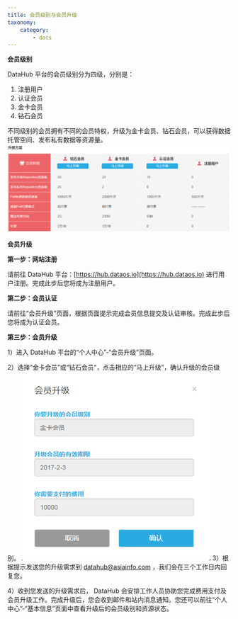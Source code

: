 ```yaml
---
title: 会员级别与会员升级
taxonomy:
    category:
        - docs
---
```


**会员级别**

DataHub 平台的会员级别分为四级，分别是：
1. 注册用户
2. 认证会员
3. 金卡会员
4. 钻石会员

不同级别的会员拥有不同的会员特权，升级为金卡会员、钻石会员，可以获得数据托管空间、发布私有数据等资源量。
![](member.png)


**会员升级**

**第一步：网站注册**

请前往 DataHub 平台：[https://hub.dataos.io](https://hub.dataos.io) 进行用户注册。完成此步后您将成为注册用户。

**第二步：会员认证**

请前往“会员升级”页面，根据页面提示完成会员信息提交及认证审核。完成此步后您将成为认证会员。

**第三步：会员升级**

1）进入 DataHub 平台的“个人中心”-“会员升级”页面。

2）选择“金卡会员”或“钻石会员”，点击相应的“马上升级”，确认升级的会员级别。
![](gold_member.png)
3）根据提示发送您的升级需求到 datahub@asiainfo.com ，我们会在三个工作日内回复您。

4）收到您发送的升级需求后， DataHub 会安排工作人员协助您完成费用支付及会员升级工作。完成升级后，您会收到邮件和站内消息通知。您还可以前往“个人中心”-“基本信息”页面中查看升级后的会员级别和资源状态。
